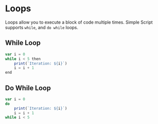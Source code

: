 # Loops

Loops allow you to execute a block of code multiple times. Simple Script supports `while`, and `do while` loops.

## While Loop

```ts
var i = 0
while i < 5 then
    print(`Iteration: ${i}`)
    i = i + 1
end
```

## Do While Loop

```ts
var i = 0
do
    print(`Iteration: ${i}`)
    i = i + 1
while i < 5
```
